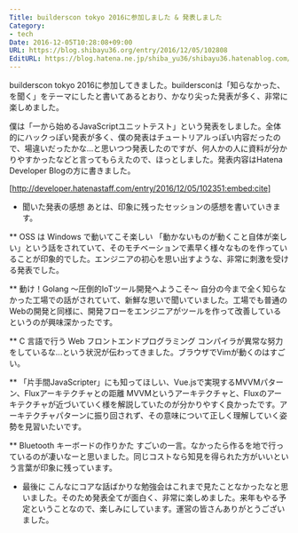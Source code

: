 ```yaml
---
Title: builderscon tokyo 2016に参加しました & 発表しました
Category:
- tech
Date: 2016-12-05T10:28:08+09:00
URL: https://blog.shibayu36.org/entry/2016/12/05/102808
EditURL: https://blog.hatena.ne.jp/shiba_yu36/shibayu36.hatenablog.com/atom/entry/10328749687197273566
---
```


builderscon tokyo 2016に参加してきました。buildersconは「知らなかった、を聞く」をテーマにしたと書いてあるとおり、かなり尖った発表が多く、非常に楽しめました。

僕は「一から始めるJavaScriptユニットテスト」という発表をしました。全体的にハックっぽい発表が多く、僕の発表はチュートリアルっぽい内容だったので、場違いだったかな...と思いつつ発表したのですが、何人かの人に資料が分かりやすかったなどと言ってもらえたので、ほっとしました。発表内容はHatena Developer Blogの方に書きました。

[http://developer.hatenastaff.com/entry/2016/12/05/102351:embed:cite]


* 聞いた発表の感想
あとは、印象に残ったセッションの感想を書いていきます。

** OSS は Windows で動いてこそ楽しい
「動かないものが動くこと自体が楽しい」という話をされていて、そのモチベーションで素早く様々なものを作っていることが印象的でした。エンジニアの初心を思い出すような、非常に刺激を受ける発表でした。

** 動け！Golang 〜圧倒的IoTツール開発へようこそ〜
自分の今まで全く知らなかった工場での話がされていて、新鮮な思いで聞いていました。工場でも普通のWebの開発と同様に、開発フローをエンジニアがツールを作って改善しているというのが興味深かったです。

** C 言語で行う Web フロントエンドプログラミング
コンパイラが異常な努力をしているな...という状況が伝わってきました。ブラウザでVimが動くのはすごい。

** 「片手間JavaScripter」にも知ってほしい、Vue.jsで実現するMVVMパターン、Fluxアーキテクチャとの距離
MVVMというアーキテクチャと、Fluxのアーキテクチャが近づいていく様を解説していたのが分かりやすく良かったです。アーキテクチャパターンに振り回されず、その意味について正しく理解していく姿勢を見習いたいです。

** Bluetooth キーボードの作りかた
すごいの一言。なかったら作るを地で行っているのが凄いなーと思いました。同じコストなら知見を得られた方がいいという言葉が印象に残っています。


* 最後に
こんなにコアな話ばかりな勉強会はこれまで見たことなかったなと思いました。そのため発表全てが面白く、非常に楽しめました。来年もやる予定ということなので、楽しみにしています。運営の皆さんありがとうございました。

